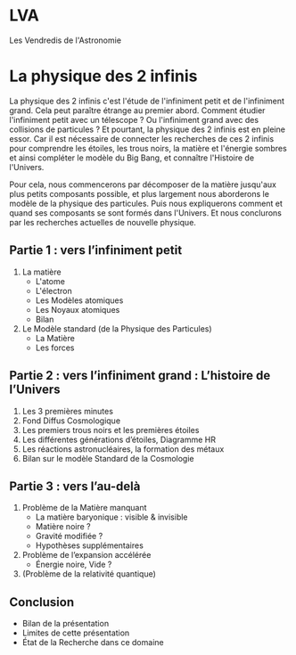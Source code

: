 # LVA
Les Vendredis de l'Astronomie 

# La physique des 2 infinis

La physique des 2 infinis c'est l'étude de l'infiniment petit et de l'infiniment grand. Cela peut paraître étrange au premier abord. 
Comment étudier l'infiniment petit avec un télescope ? Ou l'infiniment grand avec des collisions de particules ? 
Et pourtant, la physique des 2 infinis est en pleine essor. Car il est nécessaire de connecter les recherches de ces 2 infinis pour comprendre 
les étoiles, les trous noirs, la matière et l'énergie sombres et ainsi compléter le modèle du Big Bang, et connaître l'Histoire de l'Univers.

Pour cela, nous commencerons par décomposer de la matière jusqu'aux plus petits composants possible, et plus largement nous aborderons 
le modèle de la physique des particules. Puis nous expliquerons comment et quand ses composants se sont formés dans l'Univers. Et nous 
conclurons par les recherches actuelles de nouvelle physique.

## Partie 1 : vers l’infiniment petit
1. La matière
   - L'atome
   - L'électron
   - Les Modèles atomiques
   - Les Noyaux atomiques
   - Bilan 
2. Le Modèle standard (de la Physique des Particules)
   - La Matière
   - Les forces

## Partie 2 : vers l’infiniment grand : L’histoire de l’Univers
1. Les 3 premières minutes
1. Fond Diffus Cosmologique
1. Les premiers trous noirs et les premières étoiles
1. Les différentes générations d’étoiles, Diagramme HR
1. Les réactions astronucléaires, la formation des métaux
1. Bilan sur le modèle Standard de la Cosmologie 

## Partie 3 : vers l’au-delà
1. Problème de la Matière manquant
    - La matière baryonique : visible & invisible
    - Matière noire ?
    - Gravité modifiée ?
    - Hypothèses supplémentaires
1. Problème de l’expansion accélérée
    - Énergie noire, Vide ?
1. (Problème de la relativité quantique)

## Conclusion
- Bilan de la présentation
- Limites de cette présentation
- État de la Recherche dans ce domaine
